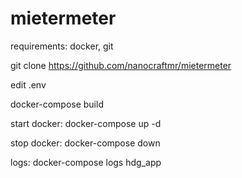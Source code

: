 # mietermeter

requirements: docker, git

git clone https://github.com/nanocraftmr/mietermeter

edit .env

docker-compose build

start docker: 
docker-compose up -d

stop docker: docker-compose down

logs: docker-compose logs hdg_app
